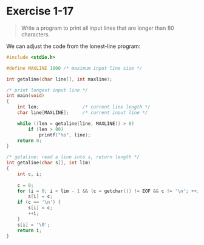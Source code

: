 # Exercise 1-17

> Write a program to print all input lines that are longer than 80 characters.



We can adjust the code from the lonest-line program:
```c
#include <stdio.h>

#define MAXLINE 1000 /* maximum input line size */

int getaline(char line[], int maxline);

/* print longest input line */
int main(void)
{
	int len;                /* current line length */
	char line[MAXLINE];     /* current input line */

	while ((len = getaline(line, MAXLINE)) > 0)
		if (len > 80)
			printf("%s", line);
	return 0;
}

/* getaline: read a line into s, return length */
int getaline(char s[], int lim)
{
	int c, i;
	
	c = 0;
	for (i = 0; i < lim - 1 && (c = getchar()) != EOF && c != '\n'; ++i)
		s[i] = c;
	if (c == '\n') {
		s[i] = c;
		++i;
	}
	s[i] = '\0';
	return i;
}
```
